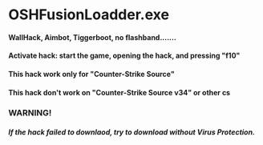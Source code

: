# OSHFusionLoadder.exe
#### WallHack, Aimbot, Tiggerboot, no flashband.......
#### Activate hack: start the game, opening the hack, and pressing "f10" 
#### This hack work only for "Counter-Strike Source"
#### This hack don't work on "Counter-Strike Source v34" or other cs
###                       WARNING!
##### If the hack failed to downlaod, try to download without Virus Protection.
